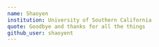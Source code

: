 ```yaml
---
name: Shaoyen
institution: University of Southern California
quote: Goodbye and thanks for all the things 
github_user: shaoyent
---
```


